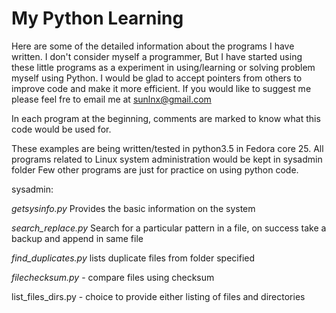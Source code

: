 # My Python Learning

Here are some of the detailed information about the programs I have written. I don't consider myself a programmer, But I have started using these little programs as a experiment in using/learning or solving problem myself using Python. I would be glad to accept pointers from others to improve code and make it more efficient. If you would like to suggest me please feel fre to email me at sunlnx@gmail.com

In each program at the beginning, comments are marked to know what this code would be used for.

These examples are being written/tested in python3.5 in Fedora core 25. All programs related to Linux system administration would be kept in sysadmin folder
Few other programs are just for practice on using python code.

sysadmin:

*getsysinfo.py* Provides the basic information on the system

*search_replace.py* Search for a particular pattern in a file, on success take a backup and append in same file

*find_duplicates.py* lists duplicate files from folder specified

*filechecksum.py* - compare files using checksum

list_files_dirs.py - choice to provide either listing of files and directories
